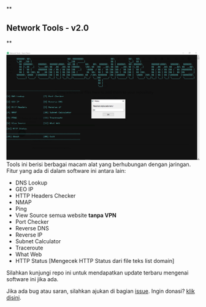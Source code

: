 **

## Network Tools - v2.0

**

![enter image description here](https://github.com/IhsanDevs/network-tools/raw/main/Screenshot%20%2856%29.png)
Tools ini berisi berbagai macam alat yang berhubungan dengan jaringan. Fitur yang ada di dalam software ini antara lain:

 - DNS Lookup
 - GEO IP
 - HTTP Headers Checker
 - NMAP
 - Ping
 - View Source semua website **tanpa VPN**
 - Port Checker
 - Reverse DNS
 - Reverse IP
 - Subnet Calculator
 - Traceroute
 - What Web
 - HTTP Status [Mengecek HTTP Status dari file teks list domain]

Silahkan kunjungi repo ini untuk mendapatkan update terbaru mengenai software ini jika ada.

Jika ada bug atau saran, silahkan ajukan di bagian [issue](https://github.com/IhsanDevs/network-tools/issues/new/choose). Ingin donasi? [klik disini](https://trakteer.id/ihsan.devs).
